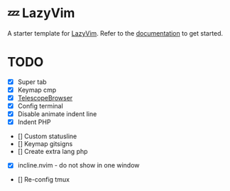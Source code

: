 # 💤 LazyVim

A starter template for [LazyVim](https://github.com/LazyVim/LazyVim).
Refer to the [documentation](https://lazyvim.github.io/installation) to get started.

# TODO
- [x] Super tab
- [x] Keymap cmp
- [x] [TelescopeBrowser](https://github.com/nvim-telescope/telescope-file-browser.nvim)
- [x] Config terminal
- [x] Disable animate indent line
- [x] Indent PHP
- [] Custom statusline
- [] Keymap gitsigns
- [] Create extra lang php
- [x] incline.nvim - do not show in one window
- [] Re-config tmux
